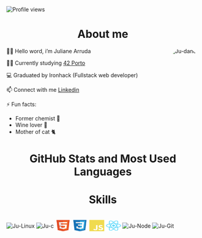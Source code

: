 ![Profile views](https://gpvc.arturio.dev/juliane-arruda)
<h1 align="center"> About me </h1>

<img align="right" alt="Ju-dance" height="250" style="border-radius:50px;" src="https://octodex.github.com/images/hula_loop_octodex03.gif">

👩‍💻 Hello word, i’m Juliane Arruda

👩‍🚀 Currently studying <a href="https://www.42porto.com/">42 Porto</a>
				
💻 Graduated by Ironhack (Fullstack web developer)

📫 Connect with me  <a href="https://www.linkedin.com/in/juliane-arruda/">Linkedin</a>
				
 ⚡ Fun facts:
				
  - Former chemist 🧪
  - Wine lover 🍷
  - Mother of cat 🐈

<h1 align="center"> GitHub Stats and Most Used Languages </h1>


<h1 align="center"> Skills </h1>

 <div style="display: inline_block"><br>
	<img align="center" alt="Ju-Linux" height="30" width="40" src="https://cdn.jsdelivr.net/gh/devicons/devicon/icons/linux/linux-original.svg" />
  	<img align="center" alt="Ju-c" height="30" width="40" src="https://cdn.jsdelivr.net/gh/devicons/devicon/icons/c/c-original.svg">
  	<img align="center" alt="Ju-HTML" height="30" width="40" src="https://raw.githubusercontent.com/devicons/devicon/master/icons/html5/html5-original.svg">
  	<img align="center" alt="Ju-CSS" height="30" width="40" src="https://raw.githubusercontent.com/devicons/devicon/master/icons/css3/css3-original.svg">
	<img align="center" alt="Ju-Js" height="30" width="40" src="https://raw.githubusercontent.com/devicons/devicon/master/icons/javascript/javascript-plain.svg">
	<img align="center" alt="Ju-React" height="30" width="40" src="https://raw.githubusercontent.com/devicons/devicon/master/icons/react/react-original.svg">
	<img align="center" alt="Ju-Node" height="30" width="40" src="https://cdn.jsdelivr.net/gh/devicons/devicon/icons/nodejs/nodejs-plain-wordmark.svg" />
	<img align="center" alt="Ju-Git" height="30" width="40" src="https://cdn.jsdelivr.net/gh/devicons/devicon/icons/git/git-original.svg" />   
          
</div> 

#



<!---
juliane-arruda/juliane-arruda is a ✨ special ✨ repository because its `README.md` (this file) appears on your GitHub profile.
You can click the Preview link to take a look at your changes.
--->
